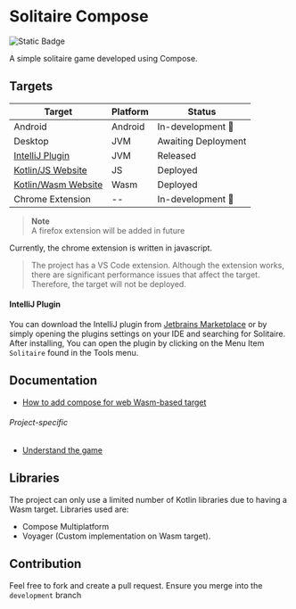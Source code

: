 # Solitaire Compose

![Static Badge](https://img.shields.io/badge/1.9.20-purple?style=for-the-badge&logo=kotlin)

A simple solitaire game developed using Compose.


## Targets

| Target                                                                   | Platform | Status              |
|--------------------------------------------------------------------------|----------|---------------------|
| Android                                                                  | Android  | In-development 🔨   |
| Desktop                                                                  | JVM      | Awaiting Deployment |
| [IntelliJ Plugin](https://plugins.jetbrains.com/plugin/22697-solitaire)  | JVM      | Released            |
| [Kotlin/JS Website](https://bkmbigo.github.io/solitaire-compose/js)      | JS       | Deployed            |
| [Kotlin/Wasm Website](https://bkmbigo.github.io/solitaire-compose/wasm/) | Wasm     | Deployed            |
| Chrome Extension                                                         | --       | In-development 🔨   |

> **Note**  
> A firefox extension will be added in future
 
Currently, the chrome extension is written in javascript.

> The project has a VS Code extension. Although the extension works, there are significant performance issues that affect the target. Therefore, the target will not be deployed.

#### IntelliJ Plugin
You can download the IntelliJ plugin from [Jetbrains Marketplace](https://plugins.jetbrains.com/plugin/22697-solitaire) or by simply opening the plugins settings on your IDE and searching for Solitaire. After installing, You can open the plugin by clicking on the Menu Item `Solitaire` found in the Tools menu.

## Documentation

- [How to add compose for web Wasm-based target](docs/multiplatform_targets.md#configure-your-project-for-compose-and-kotlinwasm)

###### Project-specific

- [Understand the game](docs/anatomy_of_the_game.md)

## Libraries

The project can only use a limited number of Kotlin libraries due to having a Wasm target. Libraries used are:

- Compose Multiplatform
- Voyager (Custom implementation on Wasm target).


## Contribution

Feel free to fork and create a pull request. Ensure you merge into the `development` branch 
